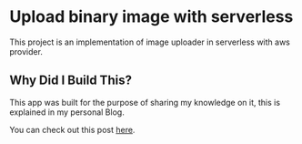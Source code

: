 # Upload binary image with serverless

This project is an implementation of image uploader in serverless with aws provider.

## Why Did I Build This?

This app was built for the purpose of sharing my knowledge on it, this is explained in my personal Blog.
 
You can check out this post [here](https://quijosakaf.com/public/blog/el-camino-mas-corto-bfs).